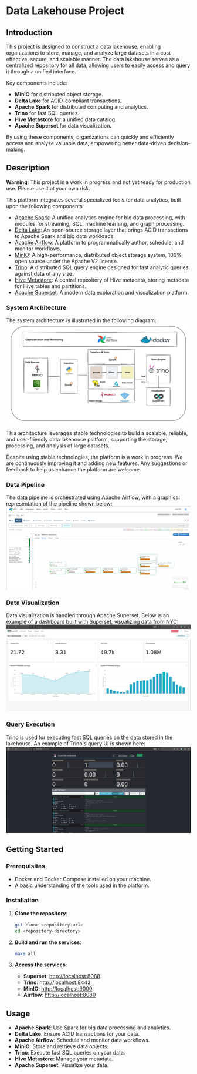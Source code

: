 # Data Lakehouse Project

## Introduction

This project is designed to construct a data lakehouse, enabling organizations to store, manage, and analyze large datasets in a cost-effective, secure, and scalable manner. The data lakehouse serves as a centralized repository for all data, allowing users to easily access and query it through a unified interface.

Key components include:

- **MinIO** for distributed object storage.
- **Delta Lake** for ACID-compliant transactions.
- **Apache Spark** for distributed computing and analytics.
- **Trino** for fast SQL queries.
- **Hive Metastore** for a unified data catalog.
- **Apache Superset** for data visualization.

By using these components, organizations can quickly and efficiently access and analyze valuable data, empowering better data-driven decision-making.

## Description

**Warning**: This project is a work in progress and not yet ready for production use. Please use it at your own risk.

This platform integrates several specialized tools for data analytics, built upon the following components:

- [Apache Spark](https://spark.apache.org/): A unified analytics engine for big data processing, with modules for streaming, SQL, machine learning, and graph processing.
- [Delta Lake](https://delta.io/): An open-source storage layer that brings ACID transactions to Apache Spark and big data workloads.
- [Apache Airflow](https://airflow.apache.org/): A platform to programmatically author, schedule, and monitor workflows.
- [MinIO](https://min.io/): A high-performance, distributed object storage system, 100% open source under the Apache V2 license.
- [Trino](https://trino.io/): A distributed SQL query engine designed for fast analytic queries against data of any size.
- [Hive Metastore](https://cwiki.apache.org/confluence/display/Hive/Hive+Metastore): A central repository of Hive metadata, storing metadata for Hive tables and partitions.
- [Apache Superset](https://superset.apache.org/): A modern data exploration and visualization platform.

### System Architecture

The system architecture is illustrated in the following diagram:
![Lakehouse Architecture](./images/Data_architechture.jpg)

This architecture leverages stable technologies to build a scalable, reliable, and user-friendly data lakehouse platform, supporting the storage, processing, and analysis of large datasets.

Despite using stable technologies, the platform is a work in progress. We are continuously improving it and adding new features. Any suggestions or feedback to help us enhance the platform are welcome.

### Data Pipeline

The data pipeline is orchestrated using Apache Airflow, with a graphical representation of the pipeline shown below:
![Airflow Data Pipeline](./images/Graph_pipeline_airlfow.png)

### Data Visualization

Data visualization is handled through Apache Superset. Below is an example of a dashboard built with Superset, visualizing data from NYC:
![Superset Dashboard](./images/nyc_dashboard_superset.png)

### Query Execution

Trino is used for executing fast SQL queries on the data stored in the lakehouse. An example of Trino's query UI is shown here:
![Trino Query UI](./images/query_ui_trino.png)

## Getting Started

### Prerequisites

- Docker and Docker Compose installed on your machine.
- A basic understanding of the tools used in the platform.

### Installation

1. **Clone the repository**:

   ```bash
   git clone <repository-url>
   cd <repository-directory>
   ```

2. **Build and run the services**:

   ```bash
   make all
   ```

3. **Access the services**:
   - **Superset**: [http://localhost:8088](http://localhost:8088)
   - **Trino**: [http://localhost:8443](http://localhost:8443)
   - **MinIO**: [http://localhost:9000](http://localhost:9000)
   - **Airflow**: [http://localhost:8080](http://localhost:8080)

## Usage

- **Apache Spark**: Use Spark for big data processing and analytics.
- **Delta Lake**: Ensure ACID transactions for your data.
- **Apache Airflow**: Schedule and monitor data workflows.
- **MinIO**: Store and retrieve data objects.
- **Trino**: Execute fast SQL queries on your data.
- **Hive Metastore**: Manage your metadata.
- **Apache Superset**: Visualize your data.
